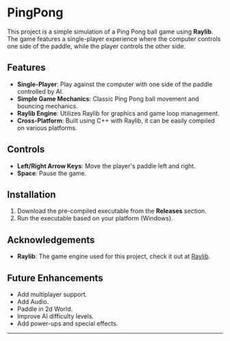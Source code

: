 # PingPong

This project is a simple simulation of a Ping Pong ball game using **Raylib**. The game features a single-player experience where the computer controls one side of the paddle, while the player controls the other side.

## Features

* **Single-Player**: Play against the computer with one side of the paddle controlled by AI.
* **Simple Game Mechanics**: Classic Ping Pong ball movement and bouncing mechanics.
* **Raylib Engine**: Utilizes Raylib for graphics and game loop management.
* **Cross-Platform**: Built using C++ with Raylib, it can be easily compiled on various platforms.

## Controls

* **Left/Right Arrow Keys**: Move the player's paddle left and right.
* **Space**: Pause the game.

## Installation

1. Download the pre-compiled executable from the **Releases** section.
2. Run the executable based on your platform (Windows).

## Acknowledgements

* **Raylib**: The game engine used for this project, check it out at [Raylib](https://www.raylib.com/).

## Future Enhancements

* Add multiplayer support.
* Add Audio.
* Paddle in 2d World.
* Improve AI difficulty levels.
* Add power-ups and special effects.

---
